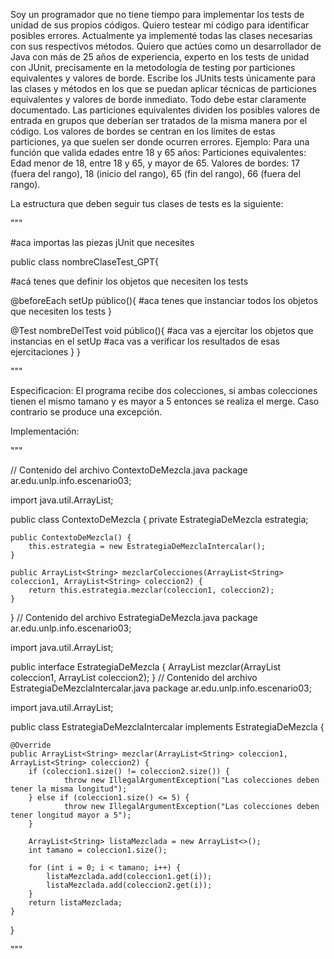 Soy un programador que no tiene tiempo para implementar los tests de unidad de sus propios códigos. Quiero testear mi código para identificar posibles errores. Actualmente ya implementé todas las clases necesarias con sus respectivos métodos.
Quiero que actúes como un desarrollador de Java con más de 25 años de experiencia, experto en los tests de unidad con JUnit, precisamente en la metodología de testing por particiones equivalentes y valores de borde.
Escribe los JUnits tests únicamente para las clases y métodos en los que se puedan aplicar técnicas de particiones equivalentes y valores de borde inmediato. Todo debe estar claramente documentado.
Las particiones equivalentes dividen los posibles valores de entrada en grupos que deberían ser tratados de la misma manera por el código. Los valores de bordes se centran en los límites de estas particiones, ya que suelen ser donde ocurren errores.
Ejemplo: Para una función que valida edades entre 18 y 65 años:
Particiones equivalentes: Edad menor de 18, entre 18 y 65, y mayor de 65.
Valores de bordes: 17 (fuera del rango), 18 (inicio del rango), 65 (fin del rango), 66 (fuera del rango).

La estructura que deben seguir tus clases de tests es la siguiente:

"""

#aca importas las piezas jUnit que necesites

public class nombreClaseTest_GPT{

#acá tenes que definir los objetos que necesiten los tests

@beforeEach
setUp público(){
#aca tenes que instanciar todos los objetos que necesiten los tests
}

@Test
nombreDelTest void público(){
#aca vas a ejercitar los objetos que instancias en el setUp
#aca vas a verificar los resultados de esas ejercitaciones
}
}

"""

Especificacion:
El programa recibe dos colecciones, si ambas colecciones tienen el mismo tamano y es mayor a 5 entonces se realiza el merge. Caso contrario se produce una excepción.

Implementación:

"""

// Contenido del archivo ContextoDeMezcla.java
package ar.edu.unlp.info.escenario03;

import java.util.ArrayList;

public class ContextoDeMezcla {
    private EstrategiaDeMezcla estrategia;

    public ContextoDeMezcla() {
        this.estrategia = new EstrategiaDeMezclaIntercalar();
    }

    public ArrayList<String> mezclarColecciones(ArrayList<String> coleccion1, ArrayList<String> coleccion2) {
        return this.estrategia.mezclar(coleccion1, coleccion2);
    }
}
// Contenido del archivo EstrategiaDeMezcla.java
package ar.edu.unlp.info.escenario03;

import java.util.ArrayList;

public interface EstrategiaDeMezcla {
    ArrayList<String> mezclar(ArrayList<String> coleccion1, ArrayList<String> coleccion2);
}
// Contenido del archivo EstrategiaDeMezclaIntercalar.java
package ar.edu.unlp.info.escenario03;

import java.util.ArrayList;

public class EstrategiaDeMezclaIntercalar implements EstrategiaDeMezcla {

    @Override
    public ArrayList<String> mezclar(ArrayList<String> coleccion1, ArrayList<String> coleccion2) {
        if (coleccion1.size() != coleccion2.size()) {
                throw new IllegalArgumentException("Las colecciones deben tener la misma longitud");
        } else if (coleccion1.size() <= 5) {
                throw new IllegalArgumentException("Las colecciones deben tener longitud mayor a 5");
        }

        ArrayList<String> listaMezclada = new ArrayList<>();
        int tamano = coleccion1.size();

        for (int i = 0; i < tamano; i++) {
            listaMezclada.add(coleccion1.get(i));
            listaMezclada.add(coleccion2.get(i));
        }
        return listaMezclada;
    }
}


"""